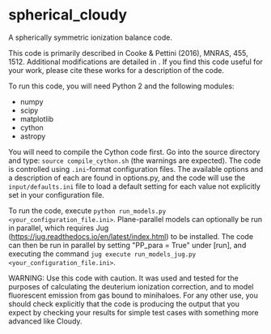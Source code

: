 # spherical_cloudy
A spherically symmetric ionization balance code.

This code is primarily described in Cooke & Pettini (2016), MNRAS, 455, 1512. Additional modifications are detailed in <todo>.
If you find this code useful for your work, please cite these works for a description of the code.

To run this code, you will need Python 2 and the following modules:
- numpy
- scipy
- matplotlib
- cython
- astropy

You will need to compile the Cython code first. Go into the source directory and type: `source compile_cython.sh` (the warnings are expected).
The code is controlled using `.ini`-format configuration files. The available options and a description of each are found in options.py, and the code will use the `input/defaults.ini` file to load a default setting for each value not explicitly set in your configuration file.

To run the code, execute `python run_models.py <your_configuration_file.ini>`. Plane-parallel models can optionally be run in parallel, which requires Jug (https://jug.readthedocs.io/en/latest/index.html) to be installed. The code can then be run in parallel by setting "PP_para = True" under [run], and executing the command `jug execute run_models_jug.py <your_configuration_file.ini>`.

WARNING: Use this code with caution. It was used and tested for the purposes of calculating the deuterium ionization correction, and to model fluorescent emission from gas bound to minihaloes. For any other use, you should check explicitly that the code is producing the output that you expect by checking your results for simple test cases with something more advanced like Cloudy.

